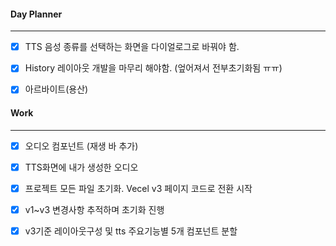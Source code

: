 
#### Day Planner
---
- [x] TTS 음성 종류를 선택하는 화면을 다이얼로그로 바꿔야 함.
- [x] History 레이아웃 개발을 마무리 해야함. (엎어져서 전부초기화됨 ㅠㅠ)
- [x] 아르바이트(용산)


#### Work
---
- [x] 오디오 컴포넌트 (재생 바 추가)
- [x] TTS화면에 내가 생성한 오디오 
- [x] 프로젝트 모든 파일 초기화. Vecel v3 페이지 코드로 전환 시작
- [x] v1~v3 변경사항 추적하며 초기화 진행
- [x] v3기준 레이아웃구성 및 tts 주요기능별 5개 컴포넌트 분할

